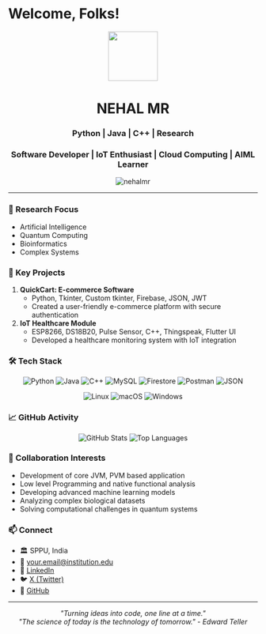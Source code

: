 # Welcome, Folks!
<div id="header" align="center">
  <img src="https://media.giphy.com/media/M9gbBd9nbDrOTu1Mqx/giphy.gif" width="100"/>
</div>
<h1 align="center"> NEHAL MR </h1>
<h3 align="center"> Python | Java | C++ | Research </h3>
<h3 align="center"> Software Developer | IoT Enthusiast | Cloud Computing | AIML Learner </h3>
<p align="center">
  <img src="https://komarev.com/ghpvc/?username=yourusername&label=Profile%20views&color=0e75b6&style=flat" alt="nehalmr" />
</p>

---
 
### 🔬 Research Focus
- Artificial Intelligence
- Quantum Computing
- Bioinformatics
- Complex Systems

### 🧠 Key Projects
1. **QuickCart: E-commerce Software**
   - Python, Tkinter, Custom tkinter, Firebase, JSON, JWT
   - Created a user-friendly e-commerce platform with secure authentication
2. **IoT Healthcare Module**
   - ESP8266, DS18B20, Pulse Sensor, C++, Thingspeak, Flutter UI
   - Developed a healthcare monitoring system with IoT integration

### 🛠️ Tech Stack
<p align="center">
  <img src="https://img.shields.io/badge/Python-3776AB?style=for-the-badge&logo=python&logoColor=white" alt="Python">
  <img src="https://img.shields.io/badge/Java-ED8B00?style=for-the-badge&logo=java&logoColor=white" alt="Java">
  <img src="https://img.shields.io/badge/C++-00599C?style=for-the-badge&logo=c%2B%2B&logoColor=white" alt="C++">
  <img src="https://img.shields.io/badge/MySQL-4479A1?style=for-the-badge&logo=mysql&logoColor=white" alt="MySQL">
  <img src="https://img.shields.io/badge/Firestore-FFCA28?style=for-the-badge&logo=firebase&logoColor=black" alt="Firestore">
  <img src="https://img.shields.io/badge/Postman-FF6C37?style=for-the-badge&logo=postman&logoColor=white" alt="Postman">
  <img src="https://img.shields.io/badge/JSON-000000?style=for-the-badge&logo=json&logoColor=white" alt="JSON">
</p>
<p align="center">
  <img src="https://img.shields.io/badge/Linux-FCC624?style=for-the-badge&logo=linux&logoColor=black" alt="Linux">
  <img src="https://img.shields.io/badge/macOS-000000?style=for-the-badge&logo=apple&logoColor=white" alt="macOS">
  <img src="https://img.shields.io/badge/Windows-0078D6?style=for-the-badge&logo=windows&logoColor=white" alt="Windows"> 
</p>

### 📈 GitHub Activity
<div>
<p align="center">
  <img src="https://github-readme-stats.vercel.app/api?username=nehalmr&show_icons=true&theme=dark" alt="GitHub Stats" />
  <img src="https://github-readme-stats.vercel.app/api/top-langs/?username=nehalmr&layout=compact&theme=dark" alt="Top Languages" />
</p>
</div>

### 🤝 Collaboration Interests
- Development of core JVM, PVM based application
- Low level Programming and native functional analysis
- Developing advanced machine learning models
- Analyzing complex biological datasets
- Solving computational challenges in quantum systems

### 📫 Connect
- 🏛️ SPPU, India
- 📧 your.email@institution.edu
- 🔗 [LinkedIn](https://www.linkedin.com/in/nehalmr/)
- 🐦 [X (Twitter)](https://twitter.com/nehalmr08)
- 🐙 [GitHub](https://github.com/nehalmr)

---
<div align="center">
  <i>"Turning ideas into code, one line at a time."</i><br>
  <i>"The science of today is the technology of tomorrow." - Edward Teller</i>
  
</div>
